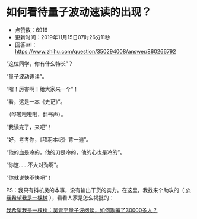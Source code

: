 # 如何看待量子波动速读的出现？
- 点赞数：6916
- 更新时间：2019年11月15日07时26分11秒
- 回答url：https://www.zhihu.com/question/350294008/answer/860266792
<body>
 <p data-pid="NcDgK9x7">“这位同学，你有什么特长”？</p>
 <p data-pid="ZwsUqWBI">“量子波动速读”。</p>
 <p data-pid="sg6AMwYJ">“嚯！厉害啊！给大家来一个”！</p>
 <p data-pid="JlO2aCBz">“看，这是一本《史记》”。</p>
 <p data-pid="RzqeoQCW">（哗啦啦啦啦，翻书声）。</p>
 <p data-pid="xUGMs4vn">“我读完了，来吧”！</p>
 <p data-pid="Ddeb5i8L">“好，考考你，《项羽本纪》背一遍”。</p>
 <p data-pid="qUAgd2Zz">“他的血是冷的，他的刀是冷的，他的心也是冷的”。</p>
 <p data-pid="EQSF-ZH4">“你这……不大对劲啊”。</p>
 <p data-pid="XbWNjIj5">“你就说快不快吧”！</p>
 <p data-pid="6U5x1EKm">PS：我只有抖机灵的本事，没有输出干货的实力。在这里，我找来个助攻的（ <a class="member_mention" href="https://www.zhihu.com/people/40b8012761c8a72753d3bda4dd0a0596" data-hash="40b8012761c8a72753d3bda4dd0a0596" data-hovercard="p$b$40b8012761c8a72753d3bda4dd0a0596">@我希望我是一棵树</a> ），看看人家是怎么揭批的：</p><a data-draft-node="block" data-draft-type="link-card" href="https://zhuanlan.zhihu.com/p/91666978" data-image="https://pic4.zhimg.com/v2-545d5579c13768adfadd6ab9446e539b_r.jpg" data-image-width="940" data-image-height="522" class="internal">我希望我是一棵树：吴青平量子波阅读，如何欺骗了30000多人？</a>
 <p></p>
</body>